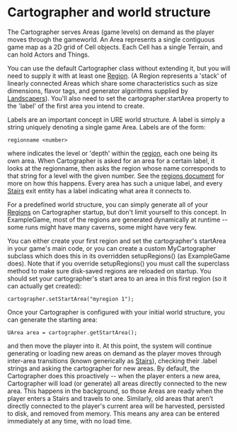 # Cartographer and world structure

The Cartographer serves Areas (game levels) on demand as the player moves through the gameworld. An Area represents a single contiguous game map as a 2D grid of Cell objects. Each Cell has a single Terrain, and can hold Actors and Things.

You can use the default Cartographer class without extending it, but you will need to supply it with at least one [Region](doc/Regions.md). (A Region represents a 'stack' of linearly connected Areas which share some characteristics such as size dimensions, flavor tags, and generator algorithms supplied by [Landscapers](doc/Landscaper.md)).  You'll also need to set
the cartographer.startArea property to the 'label' of the first area you intend to create.

Labels are an important concept in URE world structure.  A label is simply a string uniquely denoting a single game Area.  Labels are of the form:
```
regionname <number>
```
where <number> indicates the level or 'depth' within the [region](doc/Regions.md), each one being its own area.  When Cartographer is asked for
an area for a certain label, it looks at the regionname, then asks the region whose name corresponds to that string for
a level with the given number.  See the [regions document](doc/Regions.md) for more on how this happens.  Every area has
such a unique label, and every [Stairs](doc/Stairs.md) exit entity has a label indicating what area it connects to.

For a predefined world structure, you can simply generate all of your [Regions](doc/Regions.md) on Cartographer startup, but
don't limit yourself to this concept.  In ExampleGame, most of the regions are generated dynamically at runtime -- some
runs might have many caverns, some might have very few.

You can either create your first region and set the cartographer's startArea in your game's main code, or you can create
a custom MyCartographer subclass which does this in its overridden setupRegions() (as ExampleGame does).  Note that if you override setupRegions() you must call the superclass method to make sure disk-saved regions are reloaded on startup.  You
should set your cartographer's start area to an area in this first region (so it can actually get created):
```
cartographer.setStartArea("myregion 1");
```
Once your Cartographer is configured with your initial world structure, you can generate the starting area:
```
UArea area = cartographer.getStartArea();
```
and then move the player into it.  At this point, the system will continue generating or loading new areas on demand as the
player moves through inter-area transitions (known generically as [Stairs](doc/Stairs.md)), checking their .label strings
and asking the cartographer for new areas.  By default, the Cartographer does this proactively -- when the player enters a
new area, Cartographer will load (or generate) all areas directly connected to the new area.  This happens in the background,
so those Areas are ready when the player enters a Stairs and travels to one.  Similarly, old areas that aren't directly
connected to the player's current area will be harvested, persisted to disk, and removed from memory.  This means any area
can be entered immediately at any time, with no load time.

